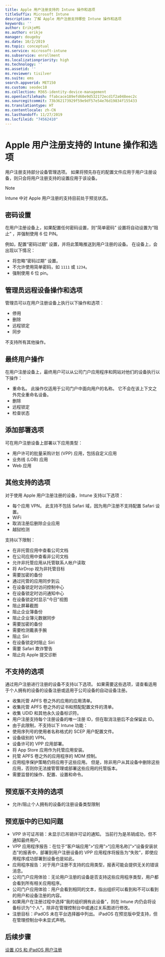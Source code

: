 ```yaml
---
title: Apple 用户注册支持的 Intune 操作和选项
titleSuffix: Microsoft Intune
description: 了解 Apple 用户注册支持哪些 Intune 操作和选项
keywords: ''
author: ErikjeMS
ms.author: erikje
manager: dougeby
ms.date: 10/2/2019
ms.topic: conceptual
ms.service: microsoft-intune
ms.subservice: enrollment
ms.localizationpriority: high
ms.technology: ''
ms.assetid: ''
ms.reviewer: tisilver
ms.suite: ems
search.appverid: MET150
ms.custom: seodec18
ms.collection: M365-identity-device-management
ms.openlocfilehash: ffabcace189efd60e9d532172ecd1f2a048eec2c
ms.sourcegitcommit: 73b362173929f59e9df57e54e76d19834f155433
ms.translationtype: HT
ms.contentlocale: zh-CN
ms.lasthandoff: 11/27/2019
ms.locfileid: "74562410"
---
```

# <a name="intune-actions-and-options-supported-with-apple-user-enrollment"></a>Apple 用户注册支持的 Intune 操作和选项

用户注册支持部分设备管理选项。 如果将预先存在的配置文件应用于用户注册设备，则只会将用户注册支持的设置应用于该设备。

> [!NOTE]
> Intune 中对 Apple 用户注册的支持目前处于预览状态。

## <a name="password-settings"></a>密码设置

在用户注册设备上，如果配置任何密码设置，则“简单密码”  设置将自动设置为“阻止”  ，并强制使用 6 位 PIN。

例如，配置“密码过期”  设置，并将此策略推送到用户注册的设备。 在设备上，会出现以下情况：
- 将忽略“密码过期”  设置。
- 不允许使用简单密码，如 `1111` 或 `1234`。
- 强制使用 6 位 pin。

## <a name="administrator-remote-device-actions-and-options"></a>管理员远程设备操作和选项
管理员可以在用户注册设备上执行以下操作和选项：
- 停用
- 删除
- 远程锁定
- 同步

不支持所有其他操作。

## <a name="end-user-actions"></a>最终用户操作
在用户注册设备上，最终用户可以从公司门户应用程序和网站对他们的设备执行以下操作：
- 重命名。 此操作仅适用于公司门户中面向用户的名称。 它不会在该上下文之外完全重命名设备。
- 删除
- 远程锁定
- 检查状态

## <a name="app-deployment-options"></a>添加部署选项
可在用户注册设备上部署以下应用类型：
- 用户许可的批量采购计划 (VPP) 应用，包括自定义应用
- 业务线 (LOB) 应用
- Web 应用

## <a name="other-supported-options"></a>其他支持的选项

对于使用 Apple 用户注册注册的设备，Intune 支持以下选项：
- 每个应用 VPN。 此支持不包括 Safari 域，因为用户注册不支持配置 Safari 设置。
- WiFi 
- 取消注册后删除企业应用
- 越狱检测

支持以下限制：
- 在非托管应用中查看公司文档
- 在公司应用中查看非公司文档
- 允许非托管应用从托管联系人帐户读取
- 将 AirDrop 视为非托管目标
- 需要加密的备份
- 通过托管的应用同步到云
- 在设备锁定时访问控制中心
- 在设备锁定时访问通知中心
- 在设备锁定时显示“今日”视图
- 阻止屏幕截图
- 阻止企业簿备份
- 阻止企业簿元数据同步
- 需要加密的备份
- 需要检测戴表手腕
- 阻止 Siri
- 在设备锁定时阻止 Siri
- 需要 Safari 欺诈警告
- 阻止向 Apple 提交诊断


## <a name="options-not-supported"></a>不支持的选项
通过用户注册进行注册的设备不支持以下选项。 如果需要这些选项，请查看适用于个人拥有的设备的设备注册或适用于公司设备的自动设备注册。
- 收集托管 APFS 卷之外的应用的应用清单。
- 收集托管 APFS 卷之外的证书和预配配置文件的清单。
- 收集 UDID 和其他永久设备标识符。
- 用户注册支持每个注册设备的唯一注册 ID，但在取消注册后不会保留此 ID。
- 由于此限制，不支持以下 Intune 功能：
- 使用序列号的使用者名称格式的 SCEP 用户配置文件。
- 设备级别的 VPN。
- 设备许可的 VPP 应用部署。
- 将 App Store 应用作为托管应用安装。
- 托管 APFS 卷之外的应用程序的 MDM 控制。
- 应用程序保护策略仍将应用于这些应用。 但是，除非用户从其设备中删除这些应用，否则你无法接管管理或部署这些应用的托管版本。
- 需要监督的操作、配置、设置和命令。 

## <a name="options-not-supported-in-preview"></a>预览版不支持的选项
- 允许/阻止个人拥有的设备的注册设备类型限制 

## <a name="known-issues-in-preview"></a>预览版中的已知问题
- VPP 许可证吊销：未显示已吊销许可证的通知。 当前行为是吊销成功，但不通知最终用户。 
- VPP 应用程序报告：在位于“客户端应用”>“应用”>“[应用名称]”>“设备安装状态”的报表中，部署到用户注册设备的 VPP 应用程序将报告为“失败”，即使应用程序成功部署到设备也是如此。 
- 应用程序报告：对于用户注册不支持的应用类型，报表可能会提供无关的错误消息。 
- 公司门户应用体验：无论用户注册的设备是否支持这些应用程序类型，用户都会看到所有相关应用程序。 
- 公司门户应用体验：用户会看到相同的文本，指出组织可以看到和不可以看到的用户和设备注册的内容。
- 如果用户在注册过程中选择“我的组织拥有此设备”，则在 Intune 内仍会将设备标识为“个人”，除非在管理控制台中或通过关系图进行修改。 
- 注册目标：iPadOS 未在平台选择器中列出。 iPadOS 在预览版中受支持，但在管理控制台中未显式声明。 


## <a name="next-steps"></a>后续步骤

[设置 iOS 和 iPadOS 用户注册](ios-user-enrollment.md)
